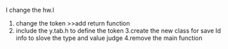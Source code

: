 I change the hw.l 
1. change the token >>add return function
2. include the y.tab.h to define the token
3.create the new class for save Id info to slove the type and value judge
4.remove the main function

